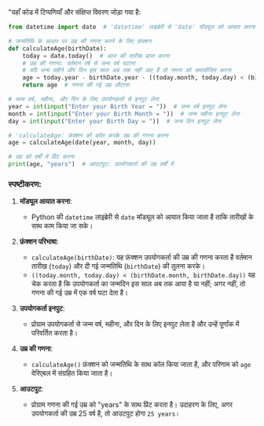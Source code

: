 "यहाँ कोड में टिप्पणियाँ और संक्षिप्त विवरण जोड़ा गया है:

```python
from datetime import date  # 'datetime' लाइब्रेरी से 'date' मॉड्यूल को आयात करना

# जन्मतिथि के आधार पर उम्र की गणना करने के लिए फ़ंक्शन
def calculateAge(birthDate): 
    today = date.today()  # आज की तारीख प्राप्त करना
    # उम्र की गणना: वर्तमान वर्ष से जन्म वर्ष घटाना
    # यदि जन्म महीने और दिन इस साल अब तक नहीं आए हैं तो गणना को समायोजित करना
    age = today.year - birthDate.year - ((today.month, today.day) < (birthDate.month, birthDate.day))
    return age  # गणना की गई उम्र लौटाना

# जन्म वर्ष, महीना, और दिन के लिए उपयोगकर्ता से इनपुट लेना
year = int(input("Enter your Birth Year = "))  # जन्म वर्ष इनपुट लेना
month = int(input("Enter your Birth Month = "))  # जन्म महीना इनपुट लेना
day = int(input("Enter your Birth Day = "))  # जन्म दिन इनपुट लेना

# 'calculateAge' फ़ंक्शन को कॉल करके उम्र की गणना करना
age = calculateAge(date(year, month, day))

# उम्र को वर्षों में प्रिंट करना
print(age, "years")  # आउटपुट: उपयोगकर्ता की उम्र वर्षों में
```

### स्पष्टीकरण:

1. **मॉड्यूल आयात करना**:
   - Python की `datetime` लाइब्रेरी से `date` मॉड्यूल को आयात किया जाता है ताकि तारीखों के साथ काम किया जा सके।

2. **फ़ंक्शन परिभाषा**:
   - `calculateAge(birthDate)`: यह फ़ंक्शन उपयोगकर्ता की उम्र की गणना करता है वर्तमान तारीख (`today`) और दी गई जन्मतिथि (`birthDate`) की तुलना करके।
   - `((today.month, today.day) < (birthDate.month, birthDate.day))` यह चेक करता है कि उपयोगकर्ता का जन्मदिन इस साल अब तक आया है या नहीं; अगर नहीं, तो गणना की गई उम्र में एक वर्ष घटा देता है।

3. **उपयोगकर्ता इनपुट**:
   - प्रोग्राम उपयोगकर्ता से जन्म वर्ष, महीना, और दिन के लिए इनपुट लेता है और उन्हें पूर्णांक में परिवर्तित करता है।

4. **उम्र की गणना**:
   - `calculateAge()` फ़ंक्शन को जन्मतिथि के साथ कॉल किया जाता है, और परिणाम को `age` वेरिएबल में संग्रहित किया जाता है।

5. **आउटपुट**:
   - प्रोग्राम गणना की गई उम्र को "years" के साथ प्रिंट करता है। उदाहरण के लिए, अगर उपयोगकर्ता की उम्र 25 वर्ष है, तो आउटपुट होगा `25 years`।
